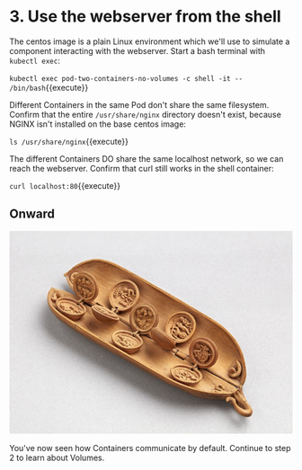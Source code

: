 
# 3. Use the webserver from the shell

The centos image is a plain Linux environment which we'll use to simulate a component interacting with the webserver. Start a bash terminal with `kubectl exec`:

`kubectl exec pod-two-containers-no-volumes -c shell -it -- /bin/bash`{{execute}}

Different Containers in the same Pod don't share the same filesystem. Confirm that the entire `/usr/share/nginx` directory doesn't exist, because NGINX isn't installed on the base centos image:

`ls /usr/share/nginx`{{execute}}

The different Containers DO share the same localhost network, so we can reach the webserver. Confirm that curl still works in the shell container:

`curl localhost:80`{{execute}}

## Onward

![Peas in a Pod 2](./assets/wood-pea-pod-3.png)

You've now seen how Containers communicate by default. Continue to step 2 to learn about Volumes.
